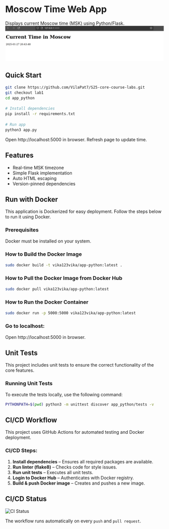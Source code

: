 # Moscow Time Web App

Displays current Moscow time (MSK) using Python/Flask.
![Demo](./assets/screenshot.png)

## Quick Start
```bash
git clone https://github.com/VilaPat7/S25-core-course-labs.git
git checkout lab1
cd app_python

# Install dependencies
pip install -r requirements.txt

# Run app
python3 app.py
```
Open http://localhost:5000 in browser. Refresh page to update time.

## Features
- Real-time MSK timezone
- Simple Flask implementation
- Auto HTML escaping
- Version-pinned dependencies

## Run with Docker

This application is Dockerized for easy deployment. Follow the steps below to run it using Docker.

### Prerequisites

Docker must be installed on your system. 

### How to Build the Docker Image
```bash
sudo docker build -t vika123vika/app-python:latest .
```

### How to Pull the Docker Image from Docker Hub
```bash
sudo docker pull vika123vika/app-python:latest
```

### How to Run the Docker Container
```bash
sudo docker run -p 5000:5000 vika123vika/app-python:latest
```

### Go to localhost:
Open http://localhost:5000 in browser.

## Unit Tests

This project includes unit tests to ensure the correct functionality of the core features.

### Running Unit Tests
To execute the tests locally, use the following command:

```bash
PYTHONPATH=$(pwd) python3 -m unittest discover app_python/tests -v
```

## CI/CD Workflow

This project uses GitHub Actions for automated testing and Docker deployment.

### CI/CD Steps:
1. **Install dependencies** – Ensures all required packages are available.
2. **Run linter (flake8)** – Checks code for style issues.
3. **Run unit tests** – Executes all unit tests.
4. **Login to Docker Hub** – Authenticates with Docker registry.
5. **Build & push Docker image** – Creates and pushes a new image.

## CI/CD Status
![CI Status](https://github.com/VilaPat7/S25-core-course-labs/actions/workflows/ci.yml/badge.svg)


The workflow runs automatically on every `push` and `pull request`.

